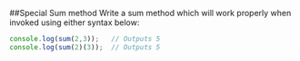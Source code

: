 ##Special Sum method
Write a sum method which will work properly when invoked using either syntax below:

```javascript
console.log(sum(2,3));   // Outputs 5
console.log(sum(2)(3));  // Outputs 5
```